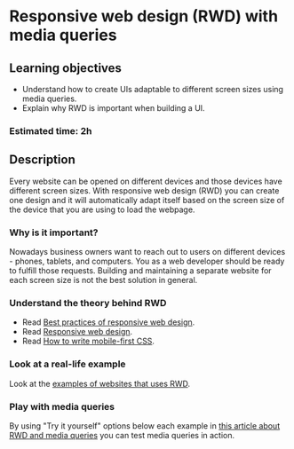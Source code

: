 # Responsive web design (RWD) with media queries

## Learning objectives

- Understand how to create UIs adaptable to different screen sizes using media queries.
- Explain why RWD is important when building a UI.

### Estimated time: 2h

## Description

Every website can be opened on different devices and those devices have different screen sizes.
With responsive web design (RWD) you can create one design and it will automatically adapt itself based on the screen size of the device that you are using to load the webpage.

### Why is it important?

Nowadays business owners want to reach out to users on different devices - phones, tablets, and computers. You as a web developer should be ready to fulfill those requests. Building and maintaining a separate website for each screen size is not the best solution in general.

### Understand the theory behind RWD

- Read [Best practices of responsive web design](https://medium.com/level-up-web/best-practices-of-responsive-web-design-6da8578f65c4).
- Read [Responsive web design](https://alistapart.com/article/responsive-web-design/).
- Read [How to write mobile-first CSS](https://zellwk.com/blog/how-to-write-mobile-first-css/).

### Look at a real-life example

Look at the [examples of websites that uses RWD](https://www.invisionapp.com/inside-design/examples-responsive-web-design).

### Play with media queries

By using "Try it yourself" options below each example in [this article about RWD and media queries](https://www.w3schools.com/css/css_rwd_mediaqueries.asp) you can test media queries in action.
